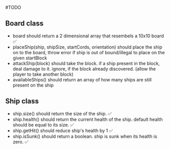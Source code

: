 #TODO

## Board class

- board should return a 2 dimensional array that resembels a 10x10 board ✅
- placeShip(ship, shipSize, startCords, orientation) should place the ship on to the board,
  throw error if ship is out of bound/illegal to place on the given startBlock
- attackShip(block) should take the block.
  if a ship present in the block, deal damage to it.
  ignore, if the block already discovered. (allow the player to take another block)
- availableShips() should return an array of how many ships are still present on the ship

## Ship class

- ship.size() should return the size of the ship. ✅
- ship.health() should return the current health of the ship.
  default health should be equal to its size. ✅
- ship.getHit() should reduce ship's health by 1 ✅
- ship.isSunk() should return a boolean. ship is sunk when its health is zero. ✅
